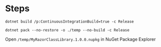 # Steps

`dotnet build /p:ContinuousIntegrationBuild=true -c Release`

`dotnet pack --no-restore -o ./temp --no-build -c Release`

Open `/temp/MyRazorClassLibrary.1.0.0.nupkg` in NuGet Package Explorer
